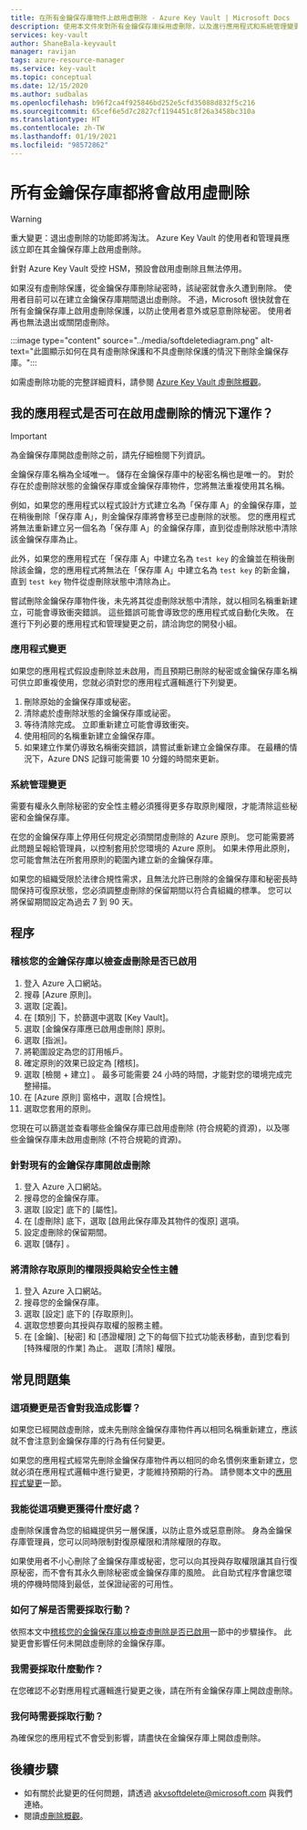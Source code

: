 ```yaml
---
title: 在所有金鑰保存庫物件上啟用虛刪除 - Azure Key Vault | Microsoft Docs
description: 使用本文件來對所有金鑰保存庫採用虛刪除，以及進行應用程式和系統管理變更，以避免發生衝突錯誤。
services: key-vault
author: ShaneBala-keyvault
manager: ravijan
tags: azure-resource-manager
ms.service: key-vault
ms.topic: conceptual
ms.date: 12/15/2020
ms.author: sudbalas
ms.openlocfilehash: b96f2ca4f925846bd252e5cfd35088d832f5c216
ms.sourcegitcommit: 65cef6e5d7c2827cf1194451c8f26a3458bc310a
ms.translationtype: HT
ms.contentlocale: zh-TW
ms.lasthandoff: 01/19/2021
ms.locfileid: "98572862"
---
```

# <a name="soft-delete-will-be-enabled-on-all-key-vaults"></a>所有金鑰保存庫都將會啟用虛刪除

> [!WARNING]
> 重大變更：退出虛刪除的功能即將淘汰。 Azure Key Vault 的使用者和管理員應該立即在其金鑰保存庫上啟用虛刪除。
>
> 針對 Azure Key Vault 受控 HSM，預設會啟用虛刪除且無法停用。

如果沒有虛刪除保護，從金鑰保存庫刪除祕密時，該祕密就會永久遭到刪除。 使用者目前可以在建立金鑰保存庫期間退出虛刪除。 不過，Microsoft 很快就會在所有金鑰保存庫上啟用虛刪除保護，以防止使用者意外或惡意刪除秘密。 使用者再也無法退出或關閉虛刪除。

:::image type="content" source="../media/softdeletediagram.png" alt-text="此圖顯示如何在具有虛刪除保護和不具虛刪除保護的情況下刪除金鑰保存庫。":::

如需虛刪除功能的完整詳細資料，請參閱 [Azure Key Vault 虛刪除概觀](soft-delete-overview.md)。

## <a name="can-my-application-work-with-soft-delete-enabled"></a>我的應用程式是否可在啟用虛刪除的情況下運作？

> [!Important] 
> 為金鑰保存庫開啟虛刪除之前，請先仔細檢閱下列資訊。

金鑰保存庫名稱為全域唯一。 儲存在金鑰保存庫中的秘密名稱也是唯一的。 對於存在於虛刪除狀態的金鑰保存庫或金鑰保存庫物件，您將無法重複使用其名稱。 

例如，如果您的應用程式以程式設計方式建立名為「保存庫 A」的金鑰保存庫，並在稍後刪除「保存庫 A」，則金鑰保存庫將會移至已虛刪除的狀態。 您的應用程式將無法重新建立另一個名為「保存庫 A」的金鑰保存庫，直到從虛刪除狀態中清除該金鑰保存庫為止。 

此外，如果您的應用程式在「保存庫 A」中建立名為 `test key` 的金鑰並在稍後刪除該金鑰，您的應用程式將無法在「保存庫 A」中建立名為 `test key` 的新金鑰，直到 `test key` 物件從虛刪除狀態中清除為止。 

嘗試刪除金鑰保存庫物件後，未先將其從虛刪除狀態中清除，就以相同名稱重新建立，可能會導致衝突錯誤。 這些錯誤可能會導致您的應用程式或自動化失敗。 在進行下列必要的應用程式和管理變更之前，請洽詢您的開發小組。 

### <a name="application-changes"></a>應用程式變更

如果您的應用程式假設虛刪除並未啟用，而且預期已刪除的秘密或金鑰保存庫名稱可供立即重複使用，您就必須對您的應用程式邏輯進行下列變更。

1. 刪除原始的金鑰保存庫或秘密。
1. 清除處於虛刪除狀態的金鑰保存庫或祕密。
1. 等待清除完成。 立即重新建立可能會導致衝突。
1. 使用相同的名稱重新建立金鑰保存庫。
1. 如果建立作業仍導致名稱衝突錯誤，請嘗試重新建立金鑰保存庫。 在最糟的情況下，Azure DNS 記錄可能需要 10 分鐘的時間來更新。

### <a name="administration-changes"></a>系統管理變更

需要有權永久刪除秘密的安全性主體必須獲得更多存取原則權限，才能清除這些秘密和金鑰保存庫。

在您的金鑰保存庫上停用任何規定必須關閉虛刪除的 Azure 原則。 您可能需要將此問題呈報給管理員，以控制套用於您環境的 Azure 原則。 如果未停用此原則，您可能會無法在所套用原則的範圍內建立新的金鑰保存庫。

如果您的組織受限於法律合規性需求，且無法允許已刪除的金鑰保存庫和秘密長時間保持可復原狀態，您必須調整虛刪除的保留期間以符合貴組織的標準。 您可以將保留期間設定為過去 7 到 90 天。

## <a name="procedures"></a>程序

### <a name="audit-your-key-vaults-to-check-if-soft-delete-is-enabled"></a>稽核您的金鑰保存庫以檢查虛刪除是否已啟用

1. 登入 Azure 入口網站。
1. 搜尋 [Azure 原則]。
1. 選取 [定義]。
1. 在 [類別] 下，於篩選中選取 [Key Vault]。
1. 選取 [金鑰保存庫應已啟用虛刪除] 原則。
1. 選取 [指派]。
1. 將範圍設定為您的訂用帳戶。
1. 確定原則的效果已設定為 [稽核]。
1. 選取 [檢閱 + 建立]  。 最多可能需要 24 小時的時間，才能對您的環境完成完整掃描。
1. 在 [Azure 原則] 窗格中，選取 [合規性]。
1. 選取您套用的原則。

您現在可以篩選並查看哪些金鑰保存庫已啟用虛刪除 (符合規範的資源)，以及哪些金鑰保存庫未啟用虛刪除 (不符合規範的資源)。

### <a name="turn-on-soft-delete-for-an-existing-key-vault"></a>針對現有的金鑰保存庫開啟虛刪除

1. 登入 Azure 入口網站。
1. 搜尋您的金鑰保存庫。
1. 選取 [設定] 底下的 [屬性]。
1. 在 [虛刪除] 底下，選取 [啟用此保存庫及其物件的復原] 選項。
1. 設定虛刪除的保留期間。
1. 選取 [儲存]  。

### <a name="grant-purge-access-policy-permissions-to-a-security-principal"></a>將清除存取原則的權限授與給安全性主體

1. 登入 Azure 入口網站。
1. 搜尋您的金鑰保存庫。
1. 選取 [設定] 底下的 [存取原則]。
1. 選取您想要向其授與存取權的服務主體。
1. 在 [金鑰]、[秘密] 和 [憑證權限] 之下的每個下拉式功能表移動，直到您看到 [特殊權限的作業] 為止。 選取 [清除] 權限。

## <a name="frequently-asked-questions"></a>常見問題集

### <a name="does-this-change-affect-me"></a>這項變更是否會對我造成影響？

如果您已經開啟虛刪除，或未先刪除金鑰保存庫物件再以相同名稱重新建立，應該就不會注意到金鑰保存庫的行為有任何變更。

如果您的應用程式經常先刪除金鑰保存庫物件再以相同的命名慣例來重新建立，您就必須在應用程式邏輯中進行變更，才能維持預期的行為。 請參閱本文中的[應用程式變更](#application-changes)一節。

### <a name="how-do-i-benefit-from-this-change"></a>我能從這項變更獲得什麼好處？

虛刪除保護會為您的組織提供另一層保護，以防止意外或惡意刪除。 身為金鑰保存庫管理員，您可以同時限制對復原權限和清除權限的存取。

如果使用者不小心刪除了金鑰保存庫或秘密，您可以向其授與存取權限讓其自行復原秘密，而不會有其永久刪除秘密或金鑰保存庫的風險。 此自助式程序會讓您環境的停機時間降到最低，並保證祕密的可用性。

### <a name="how-do-i-find-out-if-i-need-to-take-action"></a>如何了解是否需要採取行動？

依照本文中[稽核您的金鑰保存庫以檢查虛刪除是否已啟用](#audit-your-key-vaults-to-check-if-soft-delete-is-enabled)一節中的步驟操作。 此變更會影響任何未開啟虛刪除的金鑰保存庫。

### <a name="what-action-do-i-need-to-take"></a>我需要採取什麼動作？

在您確認不必對應用程式邏輯進行變更之後，請在所有金鑰保存庫上開啟虛刪除。

### <a name="when-do-i-need-to-take-action"></a>我何時需要採取行動？

為確保您的應用程式不會受到影響，請盡快在金鑰保存庫上開啟虛刪除。

## <a name="next-steps"></a>後續步驟

- 如有關於此變更的任何問題，請透過 [akvsoftdelete@microsoft.com](mailto:akvsoftdelete@microsoft.com) 與我們連絡。
- 閱讀[虛刪除概觀](soft-delete-overview.md)。
